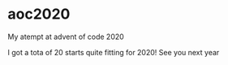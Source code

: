 # aoc2020
My atempt at advent of code 2020

I got a tota of 20 starts quite fitting for 2020!
See you next year

